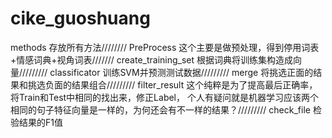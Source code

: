# cike_guoshuang

methods 存放所有方法////////
PreProcess 这个主要是做预处理，得到停用词表+情感词典+视角词表///////
create_training_set 根据词典将训练集构造成向量/////////
classificator 训练SVM并预测测试数据/////////
merge 将挑选正面的结果和挑选负面的结果组合/////////
filter_result 这个纯粹是为了提高最后正确率，将Train和Test中相同的找出来，修正Label，
个人有疑问就是机器学习应该两个相同的句子特征向量是一样的，为何还会有不一样的结果？/////////
check_file 检验结果的F1值


